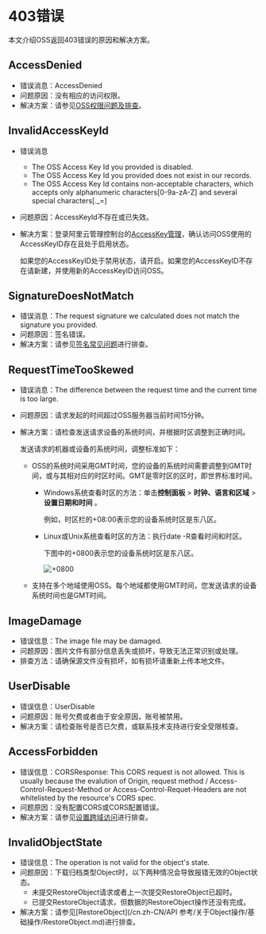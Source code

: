 # 403错误

本文介绍OSS返回403错误的原因和解决方案。

## AccessDenied

-   错误消息：AccessDenied
-   问题原因：没有相应的访问权限。
-   解决方案：请参见[OSS权限问题及排查]()。

## InvalidAccessKeyId

-   错误消息
    -   The OSS Access Key Id you provided is disabled.
    -   The OSS Access Key Id you provided does not exist in our records.
    -   The OSS Access Key Id contains non-acceptable characters, which accepts only alphanumeric characters\[0-9a-zA-Z\] and several special characters\[.\_=\]
-   问题原因：AccessKeyId不存在或已失效。
-   解决方案：登录阿里云管理控制台的[AccessKey管理](https://ak-console.aliyun.com)，确认访问OSS使用的AccessKeyID存在且处于启用状态。

    如果您的AccessKeyID处于禁用状态，请开启。如果您的AccessKeyID不存在请新建，并使用新的AccessKeyID访问OSS。


## SignatureDoesNotMatch

-   错误消息：The request signature we calculated does not match the signature you provided.
-   问题原因：签名错误。
-   解决方案：请参见[签名常见问题](/cn.zh-CN/开发指南/数据安全/签名/签名常见问题.md)进行排查。

## RequestTimeTooSkewed

-   错误消息：The difference between the request time and the current time is too large.
-   问题原因：请求发起的时间超过OSS服务器当前时间15分钟。
-   解决方案：请检查发送请求设备的系统时间，并根据时区调整到正确时间。

    发送请求的机器或设备的系统时间，调整标准如下：

    -   OSS的系统时间采用GMT时间，您的设备的系统时间需要调整到GMT时间，或与其相对应的时区时间。GMT是零时区的区时，即世界标准时间。
        -   Windows系统查看时区的方法：单击**控制面板** \> **时钟、语言和区域** \> **设置日期和时间** 。

            例如，时区栏的+08:00表示您的设备系统时区是东八区。

        -   Linux或Unix系统查看时区的方法：执行date -R查看时间和时区。

            下图中的+0800表示您的设备系统时区是东八区。

            ![+0800](https://static-aliyun-doc.oss-cn-hangzhou.aliyuncs.com/assets/img/zh-CN/3502322061/p171537.png)

    -   支持在多个地域使用OSS。每个地域都使用GMT时间，您发送请求的设备系统时间也是GMT时间。

## ImageDamage

-   错误信息：The image file may be damaged.
-   问题原因：图片文件有部分信息丢失或损坏，导致无法正常识别或处理。
-   排查方法：请确保源文件没有损坏，如有损坏请重新上传本地文件。

## UserDisable

-   错误信息：UserDisable
-   问题原因：账号欠费或者由于安全原因，账号被禁用。
-   解决方案：请检查账号是否已欠费，或联系技术支持进行安全受限核查。

## AccessForbidden

-   错误信息：CORSResponse: This CORS request is not allowed. This is usually because the evalution of Origin, request method / Access-Control-Request-Method or Access-Control-Requet-Headers are not whitelisted by the resource's CORS spec.
-   问题原因：没有配置CORS或CORS配置错误。
-   解决方案：请参见[设置跨域访问](/cn.zh-CN/控制台用户指南/存储空间管理/权限管理/设置跨域访问.md)进行排查。

## InvalidObjectState

-   错误信息：The operation is not valid for the object's state.
-   问题原因：下载归档类型Object时，以下两种情况会导致报错无效的Object状态。
    -   未提交RestoreObject请求或者上一次提交RestoreObject已超时。
    -   已提交RestoreObject请求，但数据的RestoreObject操作还没有完成。
-   解决方案：请参见[RestoreObject](/cn.zh-CN/API 参考/关于Object操作/基础操作/RestoreObject.md)进行排查。

